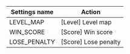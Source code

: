 | Settings name | Action |
|---------------|--------|
| LEVEL_MAP | [Level] Level map |
| WIN_SCORE | [Score] Win score |
| LOSE_PENALTY | [Score] Lose penalty |
